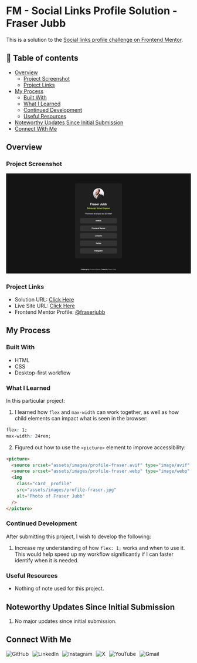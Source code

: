 # FM - Social Links Profile Solution - Fraser Jubb

This is a solution to the [Social links profile challenge on Frontend Mentor](https://www.frontendmentor.io/challenges/social-links-profile-UG32l9m6dQ).

## 📖 Table of contents

- [Overview](#overview)
  - [Project Screenshot](#project-screenshot)
  - [Project Links](#project-links)
- [My Process](#my-process)
  - [Built With](#built-with)
  - [What I Learned](#what-i-learned)
  - [Continued Development](#continued-development)
  - [Useful Resources](#useful-resources)
- [Noteworthy Updates Since Initial Submission](#noteworthy-updates-since-initial-submission)
- [Connect With Me](#connect-with-me)

## Overview

### Project Screenshot

![Screenshot of solution](/assets/images/solution-fraser.png)

### Project Links

- Solution URL: [Click Here](https://www.frontendmentor.io/solutions/social-links-profile-solution---challenge-3-r2vbB7IJFm)
- Live Site URL: [Click Here](https://fm-sociallinksprofile-fraser.netlify.app/)
- Frontend Mentor Profile: [@fraserjubb](https://www.frontendmentor.io/profile/fraserjubb)

## My Process

### Built With

- HTML
- CSS
- Desktop-first workflow

### What I Learned

In this particular project:

1. I learned how `flex` and `max-width` can work together, as well as how child elements can impact what is seen in the browser:

```css
flex: 1;
max-width: 24rem;
```

2. Figured out how to use the `<picture>` element to improve accessibility:

```html
<picture>
  <source srcset="assets/images/profile-fraser.avif" type="image/avif" />
  <source srcset="assets/images/profile-fraser.webp" type="image/webp" />
  <img
    class="card__profile"
    src="assets/images/profile-fraser.jpg"
    alt="Photo of Fraser Jubb"
  />
</picture>
```

### Continued Development

After submitting this project, I wish to develop the following:

1. Increase my understanding of how `flex: 1;` works and when to use it. This would help speed up my workflow significantly if I can faster identify when it is needed.

### Useful Resources

- Nothing of note used for this project.

## Noteworthy Updates Since Initial Submission

1. No major updates since initial submission.

## Connect With Me

<a href="https://github.com/fraserjubb"><img height="30px" align="left" alt="GitHub" style="padding-right:10px" title="Github" src="https://img.shields.io/badge/github-%23121011.svg?style=plastic&logo=github&logoColor=white"/></a>
<a href="https://www.linkedin.com/in/fraser-jubb"><img height="30px" align="left" alt="LinkedIn" style="padding-right:10px" title="LinkedIn" src="https://img.shields.io/badge/linkedin-%230077B5.svg?style=plastic&logo=linkedin&logoColor=white"/></a>
<a href="https://www.instagram.com/thejubbzone/"><img height="30px" align="left" alt="Instagram" style="padding-right:10px" title="Instagram" src="https://img.shields.io/badge/Instagram-%23E4405F.svg?style=plastic&logo=Instagram&logoColor=white"/></a>
<a href="https://x.com/fraserjubb"><img height="30px" align="left" alt="X" style="padding-right:10px" title="X" src="https://img.shields.io/badge/X-%23000000.svg?style=plastic&logo=X&logoColor=white"/></a>
<a href="https://www.youtube.com/@thejubbzone2374"><img height="30px" align="left" alt="YouTube" style="padding-right:10px" title="YouTube" src="https://img.shields.io/badge/YouTube-%23FF0000.svg?style=plastic&logo=YouTube&logoColor=white"/></a>
<a href="mailto:fraserjubb.dev@gmail.com"><img height="30px" align="left" alt="Gmail" style="padding-right:10px" title="Gmail" src="https://img.shields.io/badge/Gmail-D14836?style=plastic&logo=gmail&logoColor=white"/></a>

<br/>
